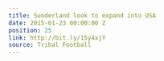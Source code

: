```yaml
---
title: Sunderland look to expand into USA
date: 2015-01-23 00:00:00 Z
position: 25
link: http://bit.ly/15y4xjY
source: Tribal Football
---
```


